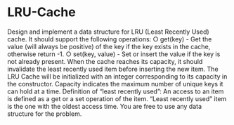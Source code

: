 # LRU-Cache

Design and implement a data structure for LRU (Least
Recently Used) cache. It should support the following operations:
○ get(key) - Get the value (will always be positive) of the key if the key
exists in the cache, otherwise return -1.
○ set(key, value) - Set or insert the value if the key is not already
present. When the cache reaches its capacity, it should invalidate the
least recently used item before inserting the new item.
The LRU Cache will be initialized with an integer corresponding to its
capacity in the constructor. Capacity indicates the maximum number
of unique keys it can hold at a time.
Definition of “least recently used”: An access to an item is defined as a
get or a set operation of the item. “Least recently used” item is the one
with the oldest access time. You are free to use any data structure for
the problem.
